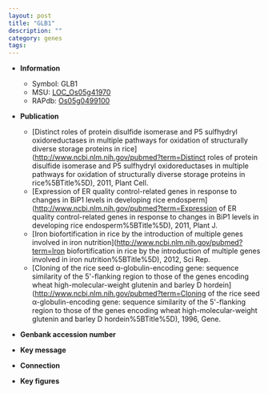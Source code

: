 ```yaml
---
layout: post
title: "GLB1"
description: ""
category: genes
tags: 
---
```


* **Information**  
    + Symbol: GLB1  
    + MSU: [LOC_Os05g41970](http://rice.plantbiology.msu.edu/cgi-bin/ORF_infopage.cgi?orf=LOC_Os05g41970)  
    + RAPdb: [Os05g0499100](http://rapdb.dna.affrc.go.jp/viewer/gbrowse_details/irgsp1?name=Os05g0499100)  

* **Publication**  
    + [Distinct roles of protein disulfide isomerase and P5 sulfhydryl oxidoreductases in multiple pathways for oxidation of structurally diverse storage proteins in rice](http://www.ncbi.nlm.nih.gov/pubmed?term=Distinct roles of protein disulfide isomerase and P5 sulfhydryl oxidoreductases in multiple pathways for oxidation of structurally diverse storage proteins in rice%5BTitle%5D), 2011, Plant Cell.
    + [Expression of ER quality control-related genes in response to changes in BiP1 levels in developing rice endosperm](http://www.ncbi.nlm.nih.gov/pubmed?term=Expression of ER quality control-related genes in response to changes in BiP1 levels in developing rice endosperm%5BTitle%5D), 2011, Plant J.
    + [Iron biofortification in rice by the introduction of multiple genes involved in iron nutrition](http://www.ncbi.nlm.nih.gov/pubmed?term=Iron biofortification in rice by the introduction of multiple genes involved in iron nutrition%5BTitle%5D), 2012, Sci Rep.
    + [Cloning of the rice seed α-globulin-encoding gene: sequence similarity of the 5'-flanking region to those of the genes encoding wheat high-molecular-weight glutenin and barley D hordein](http://www.ncbi.nlm.nih.gov/pubmed?term=Cloning of the rice seed α-globulin-encoding gene: sequence similarity of the 5'-flanking region to those of the genes encoding wheat high-molecular-weight glutenin and barley D hordein%5BTitle%5D), 1996, Gene.

* **Genbank accession number**  

* **Key message**  

* **Connection**  

* **Key figures**  


